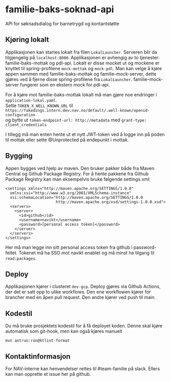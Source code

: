 # familie-baks-soknad-api

API for søknadsdialog for barnetrygd og kontantstøtte

## Kjøring lokalt

Applikasjonen kan startes lokalt fra filen `LokalLauncher`. Serveren blir da tilgjengelig på `localhost:8080`. Applikasjonen er
avhengig av to tjenester: familie-baks-mottak og pdl-api. Lokalt er disse mocket ut og mockene er knyttet til
spring-profilene `mock-mottak` og `mock-pdl`. Man kan velge å kjøre appen sammen med familie-baks-mottak og familie-mock-server,
dette gjøres ved å fjerne disse spring-profilene fra `LokalLauncher`. familie-mock-server fungerer som en ekstern mock for
pdl-api.

For å kjøre mot familie-baks-mottak lokalt må man gjøre noe endringer i `application-lokal.yaml`. <br>
Sette ```TOKEN_X_WELL_KNOWN_URL``` til ```https://fakedings.intern.dev.nav.no/default/.well-known/openid-configuration``` <br>
og bytte ut `token-endpoint-url: http://metadata` med `grant-type: client_credentials`

I tillegg må man enten hente ut et nytt JWT-token ved å logge inn på poden til mottak eller sette @Unprotected på endepunkt i
mottak.

## Bygging

Appen bygges ved hjelp av maven. Den bruker pakker både fra Maven Central og Github Package Registry. For å hente pakkene fra
Github Package Registry kan man eksempelvis bruke følgende settings.xml:

```$xslt
<settings xmlns="http://maven.apache.org/SETTINGS/1.0.0"
  xmlns:xsi="http://www.w3.org/2001/XMLSchema-instance"
  xsi:schemaLocation="http://maven.apache.org/SETTINGS/1.0.0
                      http://maven.apache.org/xsd/settings-1.0.0.xsd">  
  <servers>
    <server>
      <id>github</id>
      <username>navikt</username>
      <password>[personal access token]</password>
    </server>
  </servers>
</settings>
```

Her må man legge inn sitt personal access token fra github i password-feltet. Tokenet må ha SSO mot navikt enablet og må minst ha
tilgang til `read:packages`.

## Deploy

Applikasjonen kjører i clusteret `dev-gcp`. Deploy gjøres via Github Actions, der det er satt opp to ulike workflows. Den ene
workflowen kjører for brancher med en åpen pull request. Den andre kjører ved push til main.

## Kodestil

Du må bruke prosjektets kodestil for å få deployet koden. Denne skal kjøre automatisk som git-hook, men kan også kjøres manuelt

```shell
mvn antrun:run@ktlint-format
```

## Kontaktinformasjon

For NAV-interne kan henvendelser rettes til #team-familie på slack. Ellers kan man opprette et issue her på github.

